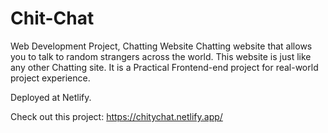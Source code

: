 # Chit-Chat
Web Development Project, Chatting Website
Chatting website that allows you to talk to random strangers across the world. This website is just like any other Chatting site. It is a Practical Frontend-end project for real-world project experience.

Deployed at Netlify.

Check out this project: 
https://chitychat.netlify.app/



